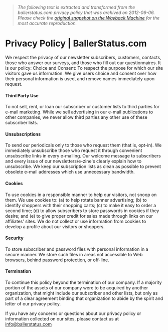 > *The following text is extracted and transformed from the ballerstatus.com privacy policy that was archived on 2012-06-06. Please check the [original snapshot on the Wayback Machine](https://web.archive.org/web/20120606143804id_/http%3A//www.ballerstatus.com/privacy-policy) for the most accurate reproduction.*

# Privacy Policy | BallerStatus.com

We respect the privacy of our newsletter subscribers, customers, contacts, those who answer our surveys, and those who fill out our questionnaires. It is our policy: Choice and Consent: To respect the purpose for which our site visitors gave us information. We give users choice and consent over how their personal information is used, and remove names immediately upon request.

#### Third Party Use

To not sell, rent, or loan our subscriber or customer lists to third parties for e-mail marketing. While we sell advertising in our e-mail publications to other companies, we never allow third parties any other use of these subscriber lists.

#### Unsubscriptions

To send our periodicals only to those who request them (that is, opt-in). We immediately unsubscribe those who request it through convenient unsubscribe links in every e-mailing. Our welcome message to subscribers and every issue of our newsletters/e-zine's clearly explain how to unsubscribe. We keep our subscription lists as clean as possible to prevent obsolete e-mail addresses which use unnecessary bandwidth.

#### Cookies

To use cookies in a responsible manner to help our visitors, not snoop on them. We use cookies to: (a) to help rotate banner advertising; (b) to identify shoppers with their shopping carts; (c) to make it easy to order a second time; (d) to allow subscribers to store passwords in cookies if they desire; and (e) to give proper credit for sales made through links on our affiliates' sites. We do not collect or use information from cookies to develop a profile about our visitors or shoppers.

#### Security

To store subscriber and password files with personal information in a secure manner. We store such files in areas not accessible to Web browsers, behind password protection, or off-line.

#### Termination

To continue this policy beyond the termination of our company. If a majority portion of the assets of our company were to be acquired by another organization, that might include our subscriber and other lists, but only as part of a clear agreement binding that organization to abide by the spirit and letter of our privacy policy.

If you have any concerns or questions about our privacy policy or information collected on our sites, please contact us at info@ballerstatus.com
